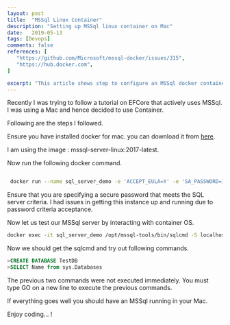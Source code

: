 ```yaml
---
layout: post
title:  "MSSql Linux Container"
description: "Setting up MSSql linux container on Mac"
date:   2019-05-13
tags: [Devops]
comments: false
references: [
   "https://github.com/Microsoft/mssql-docker/issues/315",
   "https://hub.docker.com",
]

excerpt: "This article shows step to configure an MSSql docker container in Mac."
---
```


Recently I was trying to follow a tutorial on EFCore that actively uses MSSql. I was using a Mac and hence decided to use Container.  

Following are the steps I followed.

Ensure you have installed docker for mac. you can download it from [here](https://docs.docker.com/v17.12/docker-for-mac/install/).   

I am using the image : mssql-server-linux:2017-latest.

Now run the following docker command.  

```bash

 docker run --name sql_server_demo -e 'ACCEPT_EULA=Y' -e 'SA_PASSWORD=1Secure*Password1' -e 'MSSQL_PID=Enterprise' -p 1433:1433 -d microsoft/mssql-server-linux:2017-latest

```  
Ensure that you are specifying a secure password that meets the SQL server criteria. I had issues in getting this instance up and running due to password criteria acceptance.  

Now let us test our MSSql server by interacting with container OS.  

```bash
docker exec -it sql_server_demo /opt/mssql-tools/bin/sqlcmd -S localhost -U sa -P 1Secure*Password1

```

Now we should get the sqlcmd and try out following commands. 

```sql
>CREATE DATABASE TestDB
>SELECT Name from sys.Databases  
```
The previous two commands were not executed immediately. You must type GO on a new line to execute the previous commands.  

If everything goes well you should have an MSSql running in your Mac. 


Enjoy coding... !






